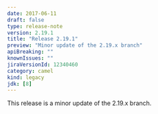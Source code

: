 ```yaml
---
date: 2017-06-11
draft: false 
type: release-note
version: 2.19.1
title: "Release 2.19.1"
preview: "Minor update of the 2.19.x branch"
apiBreaking: ""
knownIssues: ""
jiraVersionId: 12340460
category: camel
kind: legacy
jdk: [8]
---
```


This release is a minor update of the 2.19.x branch.
